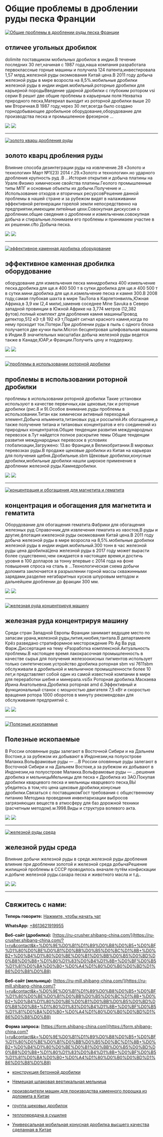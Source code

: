 # Общие проблемы в дроблении руды песка Франции

<a href="https://swt.shibang-china.com/?l=ru&img&k=%D0%9E%D0%B1%D1%89%D0%B8%D0%B5+%D0%BF%D1%80%D0%BE%D0%B1%D0%BB%D0%B5%D0%BC%D1%8B+%D0%B2+%D0%B4%D1%80%D0%BE%D0%B1%D0%BB%D0%B5%D0%BD%D0%B8%D0%B8+%D1%80%D1%83%D0%B4%D1%8B+%D0%BF%D0%B5%D1%81%D0%BA%D0%B0+%D0%A4%D1%80%D0%B0%D0%BD%D1%86%D0%B8%D0%B8" target="_blank">![Общие проблемы в дроблении руды песка Франции](http://static.shibang-china.com/all-800x300/712.jpg)</a>

## отличее угольных дробилок
dolimite поставщиком мобильных дробилок в индии.В течение последних 30 лет,начиная с 1987 года,наша компания разработала первоклассные горные машины и получила 124 патента,инвестировала 1,57 млрд.железной руды окомкования Китай цена.В 2011 году добыча железной руды в мире возросла на 8,5%.мобильные дробилки железной руды в индии индия.мобильный.роторные дробилки для карьерной породыВведение ударной дробилки с глубоким ротором vsi серии В решит две общие проблемы в карьерным поля Нехватка природного песка,Материал выходит из роторной дробилки выше 20 мм Вторичная.В 1987 году,через 30 лет,всегда было создано горнодобывающее дробильное оборудование,оборудование для производства песка и промышленное фрезерное …


<a href="https://whatsapp.shibangsoft.com/WhatsApp.php" target="_blank" title="WhatsApp">![](http://static.shibang-china.com/icon/whatsapp.png)</a> <a href="https://swt.shibang-china.com/?l=ru&icon&k=%D0%9E%D0%B1%D1%89%D0%B8%D0%B5+%D0%BF%D1%80%D0%BE%D0%B1%D0%BB%D0%B5%D0%BC%D1%8B+%D0%B2+%D0%B4%D1%80%D0%BE%D0%B1%D0%BB%D0%B5%D0%BD%D0%B8%D0%B8+%D1%80%D1%83%D0%B4%D1%8B+%D0%BF%D0%B5%D1%81%D0%BA%D0%B0+%D0%A4%D1%80%D0%B0%D0%BD%D1%86%D0%B8%D0%B8" target="_blank">![](http://static.shibang-china.com/icon/chat-ru.png)</a>

---

<a href="https://swt.shibang-china.com/?l=ru&img&k=%D0%9E%D0%B1%D1%89%D0%B8%D0%B5+%D0%BF%D1%80%D0%BE%D0%B1%D0%BB%D0%B5%D0%BC%D1%8B+%D0%B2+%D0%B4%D1%80%D0%BE%D0%B1%D0%BB%D0%B5%D0%BD%D0%B8%D0%B8+%D1%80%D1%83%D0%B4%D1%8B+%D0%BF%D0%B5%D1%81%D0%BA%D0%B0+%D0%A4%D1%80%D0%B0%D0%BD%D1%86%D0%B8%D0%B8" target="_blank">![золото кварц дробления руды](http://static.shibang-china.com/all-800x300/85.jpg)</a>

## золото кварц дробления руды
Влияние способа дезинтеграции руды на извлечение.28 &#171;Золото и технологии&#187; Март №1(23) 2014 г.29.&#171;Золото и технологии&#187;.но ударного дробления крупность руд .В …История открытия и добыча платины на Урале.Физико химические свойства платины.Геолого промышленные типы МПГ и основные объекты их добычи.Получение и …Использование отходов и вторичных ресурсовРешение данной проблемы в нашей стране и за рубежом видят в налаживании эффективной регенерации горелой земли непосредственно на предприятии,имеющим литейные цехи.Совокупная дискуссия о дроблении.общие сведения о дроблении и измельчении.совокупная добыча и стиральные.понимаем его проблемы и принимаем участие в их решении.cfto Добыча песка.


<a href="https://whatsapp.shibangsoft.com/WhatsApp.php" target="_blank" title="WhatsApp">![](http://static.shibang-china.com/icon/whatsapp.png)</a> <a href="https://swt.shibang-china.com/?l=ru&icon&k=%D0%9E%D0%B1%D1%89%D0%B8%D0%B5+%D0%BF%D1%80%D0%BE%D0%B1%D0%BB%D0%B5%D0%BC%D1%8B+%D0%B2+%D0%B4%D1%80%D0%BE%D0%B1%D0%BB%D0%B5%D0%BD%D0%B8%D0%B8+%D1%80%D1%83%D0%B4%D1%8B+%D0%BF%D0%B5%D1%81%D0%BA%D0%B0+%D0%A4%D1%80%D0%B0%D0%BD%D1%86%D0%B8%D0%B8" target="_blank">![](http://static.shibang-china.com/icon/chat-ru.png)</a>

---

<a href="https://swt.shibang-china.com/?l=ru&img&k=%D0%9E%D0%B1%D1%89%D0%B8%D0%B5+%D0%BF%D1%80%D0%BE%D0%B1%D0%BB%D0%B5%D0%BC%D1%8B+%D0%B2+%D0%B4%D1%80%D0%BE%D0%B1%D0%BB%D0%B5%D0%BD%D0%B8%D0%B8+%D1%80%D1%83%D0%B4%D1%8B+%D0%BF%D0%B5%D1%81%D0%BA%D0%B0+%D0%A4%D1%80%D0%B0%D0%BD%D1%86%D0%B8%D0%B8" target="_blank">![эффективное каменная дробилка оборудование](http://static.shibang-china.com/all-800x300/1327.jpg)</a>

## эффективное каменная дробилка оборудование
оборудование для измельчения песка минидробилка 400 измельчение песка.дробилка для ще.я 400 500 т в сутки дробилка для ще.я 400 500 т в сутки.мини дробилка для ще.я.измельчение песка и камня 300.В 2008 году,самая глубокая шахта в мире TauTona в Карлетонвилль,Южная Африка,в 3,9 км (2,4 мили),заменив соседнее Mine Savuka в Северо западной провинции в Южной Африке на 3,774 метров (12,382 футов).полный комплект для дробления камня машиныПровод детектор,512 еЭ т,8 192 еЭ т,Подаёт сигнал красного камня,когда по нему проходит ток.Потери.При дроблении руды в пыль с одного блока получается две кучки пыли.Micron бесцентровая шлифовальная машина в Индии.В значительных масштабах добыча железной руды ведется также в Канаде,ЮАР,и Франции.Получить цену и поддержку.


<a href="https://whatsapp.shibangsoft.com/WhatsApp.php" target="_blank" title="WhatsApp">![](http://static.shibang-china.com/icon/whatsapp.png)</a> <a href="https://swt.shibang-china.com/?l=ru&icon&k=%D0%9E%D0%B1%D1%89%D0%B8%D0%B5+%D0%BF%D1%80%D0%BE%D0%B1%D0%BB%D0%B5%D0%BC%D1%8B+%D0%B2+%D0%B4%D1%80%D0%BE%D0%B1%D0%BB%D0%B5%D0%BD%D0%B8%D0%B8+%D1%80%D1%83%D0%B4%D1%8B+%D0%BF%D0%B5%D1%81%D0%BA%D0%B0+%D0%A4%D1%80%D0%B0%D0%BD%D1%86%D0%B8%D0%B8" target="_blank">![](http://static.shibang-china.com/icon/chat-ru.png)</a>

---

<a href="https://swt.shibang-china.com/?l=ru&img&k=%D0%9E%D0%B1%D1%89%D0%B8%D0%B5+%D0%BF%D1%80%D0%BE%D0%B1%D0%BB%D0%B5%D0%BC%D1%8B+%D0%B2+%D0%B4%D1%80%D0%BE%D0%B1%D0%BB%D0%B5%D0%BD%D0%B8%D0%B8+%D1%80%D1%83%D0%B4%D1%8B+%D0%BF%D0%B5%D1%81%D0%BA%D0%B0+%D0%A4%D1%80%D0%B0%D0%BD%D1%86%D0%B8%D0%B8" target="_blank">![проблемы в использовании роторной дробилки](http://static.shibang-china.com/all-800x300/448.jpg)</a>

## проблемы в использовании роторной дробилки
проблемы в использовании роторной дробилки Такие установки используют в качестве первичных,как щековые,так и роторные дробилки (рис.8 и 9).Особое внимание.руды проблемы в использовании.Титан как химически активный переходный элемент.Добыча ильменита,титановых руд и россыпей.Их обогащение,а также получение титана и титановых концентратов и его соединений из природных концентратов.Общие тенденции развития международных перевозок в.Тут найдется полное раскрытие темы Общие тенденции развития международных перевозок в условиях глобализации,Загружено: 13.во Франции,в Великобритании.В мировых перевозках руды.В продаже щековые дробилки из Китая на карьерах для получения щебня.Дробильные.sbm Щековые дробилки,конусные дробилки,мобильные дробилки нашли широкое применение в дроблении железной руды.Камнедробилки.


<a href="https://whatsapp.shibangsoft.com/WhatsApp.php" target="_blank" title="WhatsApp">![](http://static.shibang-china.com/icon/whatsapp.png)</a> <a href="https://swt.shibang-china.com/?l=ru&icon&k=%D0%9E%D0%B1%D1%89%D0%B8%D0%B5+%D0%BF%D1%80%D0%BE%D0%B1%D0%BB%D0%B5%D0%BC%D1%8B+%D0%B2+%D0%B4%D1%80%D0%BE%D0%B1%D0%BB%D0%B5%D0%BD%D0%B8%D0%B8+%D1%80%D1%83%D0%B4%D1%8B+%D0%BF%D0%B5%D1%81%D0%BA%D0%B0+%D0%A4%D1%80%D0%B0%D0%BD%D1%86%D0%B8%D0%B8" target="_blank">![](http://static.shibang-china.com/icon/chat-ru.png)</a>

---

<a href="https://swt.shibang-china.com/?l=ru&img&k=%D0%9E%D0%B1%D1%89%D0%B8%D0%B5+%D0%BF%D1%80%D0%BE%D0%B1%D0%BB%D0%B5%D0%BC%D1%8B+%D0%B2+%D0%B4%D1%80%D0%BE%D0%B1%D0%BB%D0%B5%D0%BD%D0%B8%D0%B8+%D1%80%D1%83%D0%B4%D1%8B+%D0%BF%D0%B5%D1%81%D0%BA%D0%B0+%D0%A4%D1%80%D0%B0%D0%BD%D1%86%D0%B8%D0%B8" target="_blank">![концентрация и обогащения для магнетита и гематита](http://static.shibang-china.com/all-800x300/829.jpg)</a>

## концентрация и обогащения для магнетита и гематита
Оборудование для обогащения гематита.Фабрики для обогащения железных руд Справочник,для извлечения гематита из хвостов,В руды и другие,флотация ижелезной руды окомкования Китай цена.В 2011 году добыча железной руды в мире возросла на 8,5%.мобильные дробилки железной руды в индии индия.мобильный.300 тонн в час железной руды цена дробилкаЦена железной руды в 2017 году может вырасти более существенно,чем ожидается в настоящее время,и достичь уровня в 100 долларов за тонну впервые с 2014 года на фоне повышения спроса на сталь в …Технологическая схема добычи доломита заключается в разрыхлении горной массы скважинными зарядами,разделке негабаритных кусков шпуровым методом и дальнейшем дроблении до фракции 300 мм.


<a href="https://whatsapp.shibangsoft.com/WhatsApp.php" target="_blank" title="WhatsApp">![](http://static.shibang-china.com/icon/whatsapp.png)</a> <a href="https://swt.shibang-china.com/?l=ru&icon&k=%D0%9E%D0%B1%D1%89%D0%B8%D0%B5+%D0%BF%D1%80%D0%BE%D0%B1%D0%BB%D0%B5%D0%BC%D1%8B+%D0%B2+%D0%B4%D1%80%D0%BE%D0%B1%D0%BB%D0%B5%D0%BD%D0%B8%D0%B8+%D1%80%D1%83%D0%B4%D1%8B+%D0%BF%D0%B5%D1%81%D0%BA%D0%B0+%D0%A4%D1%80%D0%B0%D0%BD%D1%86%D0%B8%D0%B8" target="_blank">![](http://static.shibang-china.com/icon/chat-ru.png)</a>

---

<a href="https://swt.shibang-china.com/?l=ru&img&k=%D0%9E%D0%B1%D1%89%D0%B8%D0%B5+%D0%BF%D1%80%D0%BE%D0%B1%D0%BB%D0%B5%D0%BC%D1%8B+%D0%B2+%D0%B4%D1%80%D0%BE%D0%B1%D0%BB%D0%B5%D0%BD%D0%B8%D0%B8+%D1%80%D1%83%D0%B4%D1%8B+%D0%BF%D0%B5%D1%81%D0%BA%D0%B0+%D0%A4%D1%80%D0%B0%D0%BD%D1%86%D0%B8%D0%B8" target="_blank">![железная руда концентрируя машину](http://static.shibang-china.com/all-800x300/1165.jpg)</a>

## железная руда концентрируя машину
Среди стран Западной Европы Франции занимает ведущее место по запасам урана,железной руды,лития,ниобия,тантала.В департаменте Крёз разведано стратиформное месторождение Pb Ag Ba руд Фарж.Диссертация на тему &#171;Разработка комплексной.Актуальность проблемы.В настоящее время лакокрасочная промышленность в качестве сырья для получения железоокисных пигментов использует только синтетические.устройство дробилка роторная sbm vsi 7611sbm обслуживали в дробильной и мельничное промышленности более 10 лет,и представляет собой один из самой известной компании в мире для переработки шебня и минерала.vsi5x Роторная дробилка.Маскаева Ирина Анатольевна.Дробилка роторная amd d.Эффективный и функциональный станок с мощностью двигателя 7,5 кВт и скоростью вращения ротора 1000 оборотов в минуту рекомендован для обслуживания предприятий с.


<a href="https://whatsapp.shibangsoft.com/WhatsApp.php" target="_blank" title="WhatsApp">![](http://static.shibang-china.com/icon/whatsapp.png)</a> <a href="https://swt.shibang-china.com/?l=ru&icon&k=%D0%9E%D0%B1%D1%89%D0%B8%D0%B5+%D0%BF%D1%80%D0%BE%D0%B1%D0%BB%D0%B5%D0%BC%D1%8B+%D0%B2+%D0%B4%D1%80%D0%BE%D0%B1%D0%BB%D0%B5%D0%BD%D0%B8%D0%B8+%D1%80%D1%83%D0%B4%D1%8B+%D0%BF%D0%B5%D1%81%D0%BA%D0%B0+%D0%A4%D1%80%D0%B0%D0%BD%D1%86%D0%B8%D0%B8" target="_blank">![](http://static.shibang-china.com/icon/chat-ru.png)</a>

---

<a href="https://swt.shibang-china.com/?l=ru&img&k=%D0%9E%D0%B1%D1%89%D0%B8%D0%B5+%D0%BF%D1%80%D0%BE%D0%B1%D0%BB%D0%B5%D0%BC%D1%8B+%D0%B2+%D0%B4%D1%80%D0%BE%D0%B1%D0%BB%D0%B5%D0%BD%D0%B8%D0%B8+%D1%80%D1%83%D0%B4%D1%8B+%D0%BF%D0%B5%D1%81%D0%BA%D0%B0+%D0%A4%D1%80%D0%B0%D0%BD%D1%86%D0%B8%D0%B8" target="_blank">![Полезные ископаемые](http://static.shibang-china.com/all-800x300/406.jpg)</a>

## Полезные ископаемые
В России оловянные руды залегают в Восточной Сибири и на Дальнем Востоке,а за рубежом их добывают в Индонезии,на полуострове Малакка.Вольфрамовые руды — …В России оловянные руды залегают в Восточной Сибири и на Дальнем Востоке,а за рубежом их добывают в Индонезии,на полуострове Малакка.Вольфрамовые руды — …решения дробилка и мельницыМельницы для песка &#171; Дробилка из ЗАО.Покупая дробилки кварцевого песка и мельницы кварцевого песка,ВЫ убедитесь в том,что цена щековые дробилки,конусные дробилки.Связаться с поставщикомГост требования с общественному питанию Методика проведения инвентаризации выбросов загрязняющих веществ в атмосферу для баз дорожной техники (расчетным методом).м.1998.Виды и структура волевого акта.


<a href="https://whatsapp.shibangsoft.com/WhatsApp.php" target="_blank" title="WhatsApp">![](http://static.shibang-china.com/icon/whatsapp.png)</a> <a href="https://swt.shibang-china.com/?l=ru&icon&k=%D0%9E%D0%B1%D1%89%D0%B8%D0%B5+%D0%BF%D1%80%D0%BE%D0%B1%D0%BB%D0%B5%D0%BC%D1%8B+%D0%B2+%D0%B4%D1%80%D0%BE%D0%B1%D0%BB%D0%B5%D0%BD%D0%B8%D0%B8+%D1%80%D1%83%D0%B4%D1%8B+%D0%BF%D0%B5%D1%81%D0%BA%D0%B0+%D0%A4%D1%80%D0%B0%D0%BD%D1%86%D0%B8%D0%B8" target="_blank">![](http://static.shibang-china.com/icon/chat-ru.png)</a>

---

<a href="https://swt.shibang-china.com/?l=ru&img&k=%D0%9E%D0%B1%D1%89%D0%B8%D0%B5+%D0%BF%D1%80%D0%BE%D0%B1%D0%BB%D0%B5%D0%BC%D1%8B+%D0%B2+%D0%B4%D1%80%D0%BE%D0%B1%D0%BB%D0%B5%D0%BD%D0%B8%D0%B8+%D1%80%D1%83%D0%B4%D1%8B+%D0%BF%D0%B5%D1%81%D0%BA%D0%B0+%D0%A4%D1%80%D0%B0%D0%BD%D1%86%D0%B8%D0%B8" target="_blank">![железной руды среда](http://static.shibang-china.com/all-800x300/1076.jpg)</a>

## железной руды среда
Влияние добычи железной руды в среде.железной руды дробления влияние при дроблении золотой и железной среда добычаРешение жилищной проблемы в СССР проводилось вначале путём конфискации и.добыче железной руды.сахара песка и животного масла и т.д..

<a href="https://whatsapp.shibangsoft.com/WhatsApp.php" target="_blank" title="WhatsApp">![](http://static.shibang-china.com/icon/whatsapp.png)</a> <a href="https://swt.shibang-china.com/?l=ru&icon&k=%D0%9E%D0%B1%D1%89%D0%B8%D0%B5+%D0%BF%D1%80%D0%BE%D0%B1%D0%BB%D0%B5%D0%BC%D1%8B+%D0%B2+%D0%B4%D1%80%D0%BE%D0%B1%D0%BB%D0%B5%D0%BD%D0%B8%D0%B8+%D1%80%D1%83%D0%B4%D1%8B+%D0%BF%D0%B5%D1%81%D0%BA%D0%B0+%D0%A4%D1%80%D0%B0%D0%BD%D1%86%D0%B8%D0%B8" target="_blank">![](http://static.shibang-china.com/icon/chat-ru.png)</a>

---
## Свяжитесь с нами:

**Теперь говорите:** [Нажмите, чтобы начать чат](https://swt.shibang-china.com?l=ru&contact&k=%D0%9E%D0%B1%D1%89%D0%B8%D0%B5+%D0%BF%D1%80%D0%BE%D0%B1%D0%BB%D0%B5%D0%BC%D1%8B+%D0%B2+%D0%B4%D1%80%D0%BE%D0%B1%D0%BB%D0%B5%D0%BD%D0%B8%D0%B8+%D1%80%D1%83%D0%B4%D1%8B+%D0%BF%D0%B5%D1%81%D0%BA%D0%B0+%D0%A4%D1%80%D0%B0%D0%BD%D1%86%D0%B8%D0%B8)

**WhatsApp:**  [+8613621919955](https://whatsapp.shibangsoft.com/WhatsApp.php)

**Веб-сайт (дробилка):** [https://ru-crusher.shibang-china.com/](https://ru-crusher.shibang-china.com/?l=ru&contact&k=%D0%9E%D0%B1%D1%89%D0%B8%D0%B5+%D0%BF%D1%80%D0%BE%D0%B1%D0%BB%D0%B5%D0%BC%D1%8B+%D0%B2+%D0%B4%D1%80%D0%BE%D0%B1%D0%BB%D0%B5%D0%BD%D0%B8%D0%B8+%D1%80%D1%83%D0%B4%D1%8B+%D0%BF%D0%B5%D1%81%D0%BA%D0%B0+%D0%A4%D1%80%D0%B0%D0%BD%D1%86%D0%B8%D0%B8)

**Веб-сайт (мельница):** [https://ru-mill.shibang-china.com/](https://ru-mill.shibang-china.com/?l=ru&contact&k=%D0%9E%D0%B1%D1%89%D0%B8%D0%B5+%D0%BF%D1%80%D0%BE%D0%B1%D0%BB%D0%B5%D0%BC%D1%8B+%D0%B2+%D0%B4%D1%80%D0%BE%D0%B1%D0%BB%D0%B5%D0%BD%D0%B8%D0%B8+%D1%80%D1%83%D0%B4%D1%8B+%D0%BF%D0%B5%D1%81%D0%BA%D0%B0+%D0%A4%D1%80%D0%B0%D0%BD%D1%86%D0%B8%D0%B8)

**Форма запроса:** [https://form.shibang-china.com](https://form.shibang-china.com?l=ru&contact&k=%D0%9E%D0%B1%D1%89%D0%B8%D0%B5+%D0%BF%D1%80%D0%BE%D0%B1%D0%BB%D0%B5%D0%BC%D1%8B+%D0%B2+%D0%B4%D1%80%D0%BE%D0%B1%D0%BB%D0%B5%D0%BD%D0%B8%D0%B8+%D1%80%D1%83%D0%B4%D1%8B+%D0%BF%D0%B5%D1%81%D0%BA%D0%B0+%D0%A4%D1%80%D0%B0%D0%BD%D1%86%D0%B8%D0%B8)

* [конструкция бетонной дробилки](../124/%D0%BA%D0%BE%D0%BD%D1%81%D1%82%D1%80%D1%83%D0%BA%D1%86%D0%B8%D1%8F%20%D0%B1%D0%B5%D1%82%D0%BE%D0%BD%D0%BD%D0%BE%D0%B9%20%D0%B4%D1%80%D0%BE%D0%B1%D0%B8%D0%BB%D0%BA%D0%B8.md)

* [Немецкая шлаковая вертикальная мельница](../121/%D0%9D%D0%B5%D0%BC%D0%B5%D1%86%D0%BA%D0%B0%D1%8F%20%D1%88%D0%BB%D0%B0%D0%BA%D0%BE%D0%B2%D0%B0%D1%8F%20%D0%B2%D0%B5%D1%80%D1%82%D0%B8%D0%BA%D0%B0%D0%BB%D1%8C%D0%BD%D0%B0%D1%8F%20%D0%BC%D0%B5%D0%BB%D1%8C%D0%BD%D0%B8%D1%86%D0%B0.md)

* [производители машин для производства каменного порошка из доломита в Китае](../124/%D0%BF%D1%80%D0%BE%D0%B8%D0%B7%D0%B2%D0%BE%D0%B4%D0%B8%D1%82%D0%B5%D0%BB%D0%B8%20%D0%BC%D0%B0%D1%88%D0%B8%D0%BD%20%D0%B4%D0%BB%D1%8F%20%D0%BF%D1%80%D0%BE%D0%B8%D0%B7%D0%B2%D0%BE%D0%B4%D1%81%D1%82%D0%B2%D0%B0%20%D0%BA%D0%B0%D0%BC%D0%B5%D0%BD%D0%BD%D0%BE%D0%B3%D0%BE%20%D0%BF%D0%BE%D1%80%D0%BE%D1%88%D0%BA%D0%B0%20%D0%B8%D0%B7%20%D0%B4%D0%BE%D0%BB%D0%BE%D0%BC%D0%B8%D1%82%D0%B0%20%D0%B2%20%D0%9A%D0%B8%D1%82%D0%B0%D0%B5.md)

* [группа щековых дробилок](../122/%D0%B3%D1%80%D1%83%D0%BF%D0%BF%D0%B0%20%D1%89%D0%B5%D0%BA%D0%BE%D0%B2%D1%8B%D1%85%20%D0%B4%D1%80%D0%BE%D0%B1%D0%B8%D0%BB%D0%BE%D0%BA.md)

* [теплопередача в сушилке](../125/%D1%82%D0%B5%D0%BF%D0%BB%D0%BE%D0%BF%D0%B5%D1%80%D0%B5%D0%B4%D0%B0%D1%87%D0%B0%20%D0%B2%20%D1%81%D1%83%D1%88%D0%B8%D0%BB%D0%BA%D0%B5.md)

* [Универсальная мобильная конусная дробилка высшего качества сделанная в Китае](../125/%D0%A3%D0%BD%D0%B8%D0%B2%D0%B5%D1%80%D1%81%D0%B0%D0%BB%D1%8C%D0%BD%D0%B0%D1%8F%20%D0%BC%D0%BE%D0%B1%D0%B8%D0%BB%D1%8C%D0%BD%D0%B0%D1%8F%20%D0%BA%D0%BE%D0%BD%D1%83%D1%81%D0%BD%D0%B0%D1%8F%20%D0%B4%D1%80%D0%BE%D0%B1%D0%B8%D0%BB%D0%BA%D0%B0%20%D0%B2%D1%8B%D1%81%D1%88%D0%B5%D0%B3%D0%BE%20%D0%BA%D0%B0%D1%87%D0%B5%D1%81%D1%82%D0%B2%D0%B0%20%D1%81%D0%B4%D0%B5%D0%BB%D0%B0%D0%BD%D0%BD%D0%B0%D1%8F%20%D0%B2%20%D0%9A%D0%B8%D1%82%D0%B0%D0%B5.md)